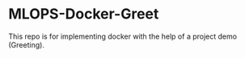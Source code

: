 # MLOPS-Docker-Greet
This repo is for implementing docker with the help of a project demo (Greeting).
